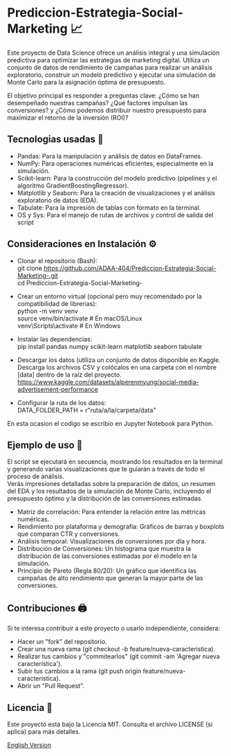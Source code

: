 # Prediccion-Estrategia-Social-Marketing 📈
Este proyecto de Data Science ofrece un análisis integral y una simulación predictiva para optimizar las estrategias de marketing digital. Utiliza un conjunto de datos de rendimiento de campañas para realizar un análisis exploratorio, construir un modelo predictivo y ejecutar una simulación de Monte Carlo para la asignación óptima de presupuesto.  

El objetivo principal es responder a preguntas clave: ¿Cómo se han desempeñado nuestras campañas? ¿Qué factores impulsan las conversiones? y ¿Cómo podemos distribuir nuestro presupuesto para maximizar el retorno de la inversión (ROI)?

## Tecnologias usadas 🐍
- Pandas: Para la manipulación y análisis de datos en DataFrames.
- NumPy: Para operaciones numéricas eficientes, especialmente en la simulación.
- Scikit-learn: Para la construcción del modelo predictivo (pipelines y el algoritmo GradientBoostingRegressor).
- Matplotlib y Seaborn: Para la creación de visualizaciones y el análisis exploratorio de datos (EDA).
- Tabulate: Para la impresión de tablas con formato en la terminal.
- OS y Sys: Para el manejo de rutas de archivos y control de salida del script

## Consideraciones en Instalación ⚙️
- Clonar el repositorio (Bash):  
git clone https://github.com/ADAA-404/Prediccion-Estrategia-Social-Marketing-.git   
cd Prediccion-Estrategia-Social-Marketing- 

- Crear un entorno virtual (opcional pero muy recomendado por la compatibilidad de librerias):  
python -m venv venv  
source venv/bin/activate  # En macOS/Linux  
venv\Scripts\activate      # En Windows  

- Instalar las dependencias:  
pip install pandas numpy scikit-learn matplotlib seaborn tabulate

- Descargar los datos (utiliza un conjunto de datos disponible en Kaggle. Descarga los archivos CSV  y colócalos en una carpeta con el nombre [data] dentro de la raíz del proyecto.  
https://www.kaggle.com/datasets/alperenmyung/social-media-advertisement-performance

- Configurar la ruta de los datos:  
DATA_FOLDER_PATH = r"ruta/a/la/carpeta/data"

En esta ocasion el codigo se escribio en Jupyter Notebook para Python.

## Ejemplo de uso 📎
El script se ejecutará en secuencia, mostrando los resultados en la terminal y generando varias visualizaciones que te guiarán a través de todo el proceso de análisis.  
Verás impresiones detalladas sobre la preparación de datos, un resumen del EDA y los resultados de la simulación de Monte Carlo, incluyendo el presupuesto óptimo y la distribución de las conversiones estimadas.  
- Matriz de correlación: Para entender la relación entre las métricas numéricas.
- Rendimiento por plataforma y demografía: Gráficos de barras y boxplots que comparan CTR y conversiones.
- Análisis temporal: Visualizaciones de conversiones por día y hora.
- Distribución de Conversiones: Un histograma que muestra la distribución de las conversiones estimadas por el modelo en la simulación.
- Principio de Pareto (Regla 80/20): Un gráfico que identifica las campañas de alto rendimiento que generan la mayor parte de las conversiones.

## Contribuciones 🖨️
Si te interesa contribuir a este proyecto o usarlo independiente, considera:  
- Hacer un "fork" del repositorio.
- Crear una nueva rama (git checkout -b feature/nueva-caracteristica).
- Realizar tus cambios y "commitearlos" (git commit -am 'Agregar nueva característica').
- Subir tus cambios a la rama (git push origin feature/nueva-caracteristica).
- Abrir un "Pull Request".

## Licencia 📜
Este proyecto está bajo la Licencia MIT. Consulta el archivo LICENSE (si aplica) para más detalles.


[English Version](README.en.md)
